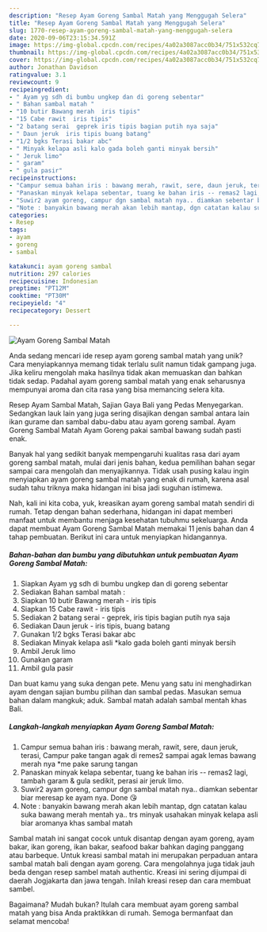 ```yaml
---
description: "Resep Ayam Goreng Sambal Matah yang Menggugah Selera"
title: "Resep Ayam Goreng Sambal Matah yang Menggugah Selera"
slug: 1770-resep-ayam-goreng-sambal-matah-yang-menggugah-selera
date: 2020-09-06T23:15:34.591Z
image: https://img-global.cpcdn.com/recipes/4a02a3087acc0b34/751x532cq70/ayam-goreng-sambal-matah-foto-resep-utama.jpg
thumbnail: https://img-global.cpcdn.com/recipes/4a02a3087acc0b34/751x532cq70/ayam-goreng-sambal-matah-foto-resep-utama.jpg
cover: https://img-global.cpcdn.com/recipes/4a02a3087acc0b34/751x532cq70/ayam-goreng-sambal-matah-foto-resep-utama.jpg
author: Jonathan Davidson
ratingvalue: 3.1
reviewcount: 9
recipeingredient:
- " Ayam yg sdh di bumbu ungkep dan di goreng sebentar"
- " Bahan sambal matah "
- "10 butir Bawang merah  iris tipis"
- "15 Cabe rawit  iris tipis"
- "2 batang serai  geprek iris tipis bagian putih nya saja"
- " Daun jeruk  iris tipis buang batang"
- "1/2 bgks Terasi bakar abc"
- " Minyak kelapa asli kalo gada boleh ganti minyak bersih"
- " Jeruk limo"
- " garam"
- " gula pasir"
recipeinstructions:
- "Campur semua bahan iris : bawang merah, rawit, sere, daun jeruk, terasi, Campur pake tangan agak di remes2 sampai agak lemas bawang merah nya *me pake sarung tangan"
- "Panaskan minyak kelapa sebentar, tuang ke bahan iris -- remas2 lagi, tambah garam &amp; gula sedikit, perasi air jeruk limo."
- "Suwir2 ayam goreng, campur dgn sambal matah nya.. diamkan sebentar biar meresap ke ayam nya. Done 😘"
- "Note : banyakin bawang merah akan lebih mantap, dgn catatan kalau suka bawang merah mentah ya.. trs minyak usahakan minyak kelapa asli biar aromanya khas sambal matah"
categories:
- Resep
tags:
- ayam
- goreng
- sambal

katakunci: ayam goreng sambal 
nutrition: 297 calories
recipecuisine: Indonesian
preptime: "PT12M"
cooktime: "PT30M"
recipeyield: "4"
recipecategory: Dessert

---
```



![Ayam Goreng Sambal Matah](https://img-global.cpcdn.com/recipes/4a02a3087acc0b34/751x532cq70/ayam-goreng-sambal-matah-foto-resep-utama.jpg)

Anda sedang mencari ide resep ayam goreng sambal matah yang unik? Cara menyiapkannya memang tidak terlalu sulit namun tidak gampang juga. Jika keliru mengolah maka hasilnya tidak akan memuaskan dan bahkan tidak sedap. Padahal ayam goreng sambal matah yang enak seharusnya mempunyai aroma dan cita rasa yang bisa memancing selera kita.

Resep Ayam Sambal Matah, Sajian Gaya Bali yang Pedas Menyegarkan. Sedangkan lauk lain yang juga sering disajikan dengan sambal antara lain ikan gurame dan sambal dabu-dabu atau ayam goreng sambal. Ayam Goreng Sambal Matah Ayam Goreng pakai sambal bawang sudah pasti enak.

Banyak hal yang sedikit banyak mempengaruhi kualitas rasa dari ayam goreng sambal matah, mulai dari jenis bahan, kedua pemilihan bahan segar sampai cara mengolah dan menyajikannya. Tidak usah pusing kalau ingin menyiapkan ayam goreng sambal matah yang enak di rumah, karena asal sudah tahu triknya maka hidangan ini bisa jadi suguhan istimewa.


Nah, kali ini kita coba, yuk, kreasikan ayam goreng sambal matah sendiri di rumah. Tetap dengan bahan sederhana, hidangan ini dapat memberi manfaat untuk membantu menjaga kesehatan tubuhmu sekeluarga. Anda dapat membuat Ayam Goreng Sambal Matah memakai 11 jenis bahan dan 4 tahap pembuatan. Berikut ini cara untuk menyiapkan hidangannya.

<!--inarticleads1-->

##### Bahan-bahan dan bumbu yang dibutuhkan untuk pembuatan Ayam Goreng Sambal Matah:

1. Siapkan  Ayam yg sdh di bumbu ungkep dan di goreng sebentar
1. Sediakan  Bahan sambal matah :
1. Siapkan 10 butir Bawang merah - iris tipis
1. Siapkan 15 Cabe rawit - iris tipis
1. Sediakan 2 batang serai - geprek, iris tipis bagian putih nya saja
1. Sediakan  Daun jeruk - iris tipis, buang batang
1. Gunakan 1/2 bgks Terasi bakar abc
1. Sediakan  Minyak kelapa asli *kalo gada boleh ganti minyak bersih
1. Ambil  Jeruk limo
1. Gunakan  garam
1. Ambil  gula pasir


Dan buat kamu yang suka dengan pete. Menu yang satu ini menghadirkan ayam dengan sajian bumbu pilihan dan sambal pedas. Masukan semua bahan dalam mangkuk; aduk. Sambal matah adalah sambal mentah khas Bali. 

<!--inarticleads2-->

##### Langkah-langkah menyiapkan Ayam Goreng Sambal Matah:

1. Campur semua bahan iris : bawang merah, rawit, sere, daun jeruk, terasi, Campur pake tangan agak di remes2 sampai agak lemas bawang merah nya *me pake sarung tangan
1. Panaskan minyak kelapa sebentar, tuang ke bahan iris -- remas2 lagi, tambah garam &amp; gula sedikit, perasi air jeruk limo.
1. Suwir2 ayam goreng, campur dgn sambal matah nya.. diamkan sebentar biar meresap ke ayam nya. Done 😘
1. Note : banyakin bawang merah akan lebih mantap, dgn catatan kalau suka bawang merah mentah ya.. trs minyak usahakan minyak kelapa asli biar aromanya khas sambal matah


Sambal matah ini sangat cocok untuk disantap dengan ayam goreng, ayam bakar, ikan goreng, ikan bakar, seafood bakar bahkan daging panggang atau barbeque. Untuk kreasi sambal matah ini merupakan perpaduan antara sambal matah bali dengan ayam goreng. Cara mengolahnya juga tidak jauh beda dengan resep sambel matah authentic. Kreasi ini sering dijumpai di daerah Jogjakarta dan jawa tengah. Inilah kreasi resep dan cara membuat sambel. 

Bagaimana? Mudah bukan? Itulah cara membuat ayam goreng sambal matah yang bisa Anda praktikkan di rumah. Semoga bermanfaat dan selamat mencoba!
